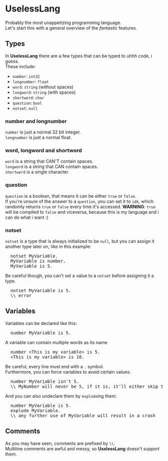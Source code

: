 # UselessLang
Probably the most unappetizing programming language.
<br>Let's start this with a general overview of the *fantastic* features.

## Types
In **UselessLang** there are a few types that can be typed to uhhh code, i guess.
<br>These include:
- `number`: `int32`
- `longnumber`: `float`
- `word`: `string` (without spaces)
- `longword`: `string` (with spaces)
- `shortword`: `char`
- `question`: `bool`
- `notset`: `null`

### number and longnumber
`number` is just a normal 32 bit integer.
<br>`longnumber` is just a normal float.

### word, longword and shortword
`word` is a string that CAN'T contain spaces.
<br>`longword` is a string that CAN contain spaces.
<br>`shortword` is a single character.

### question
`question` is a boolean, that means it can be either `true` or `false`.
<br>If you're unsure of the answer to a `question`, you can set it to `idk`, which randomly returns `true` or `false` every time it's accessed.
**WARNING**: `true` will be compiled to `false` and viceversa, because this is my language and i can do what i want :)

### notset
`notset` is a type that is always initialized to be `null`, but you can assign it another type later on, like in this example:
<pre>
  notset MyVariable.
  MyVariable is number.
  MyVariable is 5.
</pre>
Be careful though, you can't set a value to a `notset` before assigning it a type.
<pre>
  notset MyVariable is 5.
  \\ error
</pre>

## Variables
Variables can be declared like this:
<pre>
  number MyVariable is 5.
</pre>
A variable can contain multiple words as its name
<pre>
  number &lt;This is my variable&gt; is 5.
  &lt;This is my variable&gt; is 10.
</pre>
Be careful, every line must end with a `.` symbol.
<br>Furthermore, you can force variables to avoid certain values:
<pre>
  number MyVariable isn't 5.
  \\ MyNumber will never be 5, if it is, it'll either skip to 4 or 6
</pre>
And you can also undeclare them by `explode`ing them:
<pre>
  number MyVariable is 5.
  explode MyVariable.
  \\ any further use of MyVariable will result in a crash
</pre>

## Comments
As you may have seen, comments are prefixed by `\\`.
<br>Multiline comments are awful and messy, so **UselessLang** doesn't support them.
